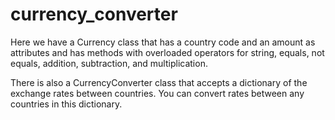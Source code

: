 # currency_converter

Here we have a Currency class that has a country code and an amount as attributes and has methods with overloaded operators for string, equals, not equals, addition, subtraction, and multiplication.

There is also a CurrencyConverter class that accepts a dictionary of the exchange rates between countries.  You can convert rates between any countries in this dictionary.
